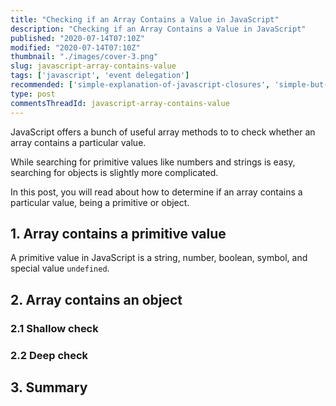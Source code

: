 ```yaml
---
title: "Checking if an Array Contains a Value in JavaScript"
description: "Checking if an Array Contains a Value in JavaScript"
published: "2020-07-14T07:10Z"
modified: "2020-07-14T07:10Z"
thumbnail: "./images/cover-3.png"
slug: javascript-array-contains-value
tags: ['javascript', 'event delegation']
recommended: ['simple-explanation-of-javascript-closures', 'simple-but-tricky-javascript-interview-questions']
type: post
commentsThreadId: javascript-array-contains-value
---
```


JavaScript offers a bunch of useful array methods to to check whether an array contains a particular value.  

While searching for primitive values like numbers and strings is easy, searching for objects is slightly more complicated.  

In this post, you will read about how to determine if an array contains a particular value, being a primitive or object.  

## 1. Array contains a primitive value

A primitive value in JavaScript is a string, number, boolean, symbol, and special value `undefined`.  



## 2. Array contains an object

### 2.1 Shallow check

### 2.2 Deep check

## 3. Summary
